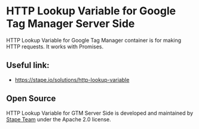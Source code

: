 # HTTP Lookup Variable for Google Tag Manager Server Side 


HTTP Lookup Variable for Google Tag Manager container is for making HTTP requests. It works with Promises.

## Useful link:
- https://stape.io/solutions/http-lookup-variable 
## Open Source

HTTP Lookup Variable for GTM Server Side is developed and maintained by [Stape Team](https://stape.io/) under the Apache 2.0 license.

